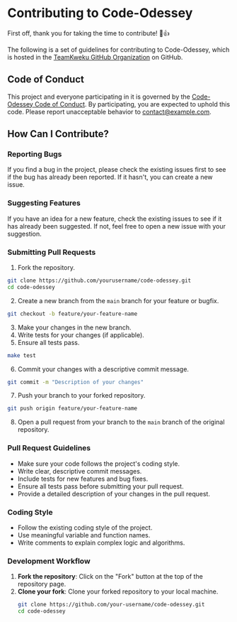 # Contributing to Code-Odessey

First off, thank you for taking the time to contribute! 🎉👍

The following is a set of guidelines for contributing to Code-Odessey, which is hosted in the [TeamKweku GitHub Organization](https://github.com/TeamKweku/code-odessey) on GitHub.

## Code of Conduct

This project and everyone participating in it is governed by the [Code-Odessey Code of Conduct](CODE_OF_CONDUCT.md). By participating, you are expected to uphold this code. Please report unacceptable behavior to [contact@example.com](mailto:contact@example.com).

## How Can I Contribute?

### Reporting Bugs

If you find a bug in the project, please check the existing issues first to see if the bug has already been reported. If it hasn't, you can create a new issue.

### Suggesting Features

If you have an idea for a new feature, check the existing issues to see if it has already been suggested. If not, feel free to open a new issue with your suggestion.

### Submitting Pull Requests

1. Fork the repository.

```bash
git clone https://github.com/yourusername/code-odessey.git
cd code-odessey
```

2. Create a new branch from the `main` branch for your feature or bugfix.

```bash
git checkout -b feature/your-feature-name
```

3. Make your changes in the new branch.
4. Write tests for your changes (if applicable).
5. Ensure all tests pass.

```bash
make test
```

6. Commit your changes with a descriptive commit message.

```bash
git commit -m "Description of your changes"
```

7. Push your branch to your forked repository.

```bash
git push origin feature/your-feature-name
```

8. Open a pull request from your branch to the `main` branch of the original repository.

### Pull Request Guidelines

- Make sure your code follows the project's coding style.
- Write clear, descriptive commit messages.
- Include tests for new features and bug fixes.
- Ensure all tests pass before submitting your pull request.
- Provide a detailed description of your changes in the pull request.

### Coding Style

- Follow the existing coding style of the project.
- Use meaningful variable and function names.
- Write comments to explain complex logic and algorithms.

### Development Workflow

1. **Fork the repository**: Click on the "Fork" button at the top of the repository page.
2. **Clone your fork**: Clone your forked repository to your local machine.
   ```sh
   git clone https://github.com/your-username/code-odessey.git
   cd code-odessey
   ```
